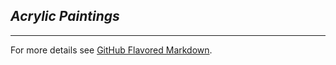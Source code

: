 ## _**Acrylic Paintings**_



---

For more details see [GitHub Flavored Markdown](https://guides.github.com/features/mastering-markdown/).

